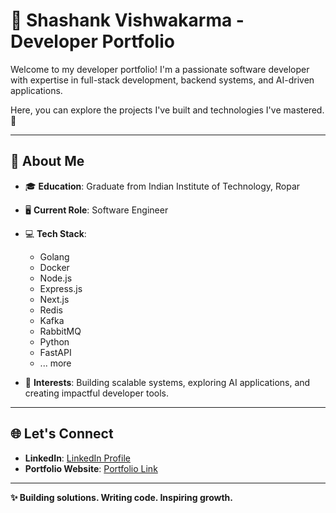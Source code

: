 # 🌟 Shashank Vishwakarma - Developer Portfolio

Welcome to my developer portfolio! I'm a passionate software developer with expertise in full-stack development, backend systems, and AI-driven applications. 

Here, you can explore the projects I've built and technologies I've mastered. 🚀

---

## 🚀 About Me

- 🎓 **Education**: Graduate from Indian Institute of Technology, Ropar
- 🖥️ **Current Role**: Software Engineer
- 💻 **Tech Stack**:  
  - Golang
  - Docker
  - Node.js
  - Express.js
  - Next.js
  - Redis
  - Kafka
  - RabbitMQ
  - Python
  - FastAPI
  - ... more

- 💬 **Interests**: Building scalable systems, exploring AI applications, and creating impactful developer tools.

---

## 🌐 Let's Connect

- **LinkedIn**: [LinkedIn Profile](https://www.linkedin.com/in/shashank9225/)  
- **Portfolio Website**: [Portfolio Link](https://portfolio-dusky-chi-64.vercel.app/)  

---

**✨ Building solutions. Writing code. Inspiring growth.**
